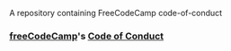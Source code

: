 A repository containing FreeCodeCamp code-of-conduct
### [freeCodeCamp](https://freecodecamp.com)'s [Code of Conduct](https://www.freecodecamp.com/code-of-conduct)
